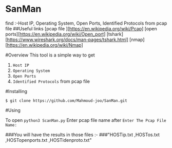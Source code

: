# SanMan
find :-Host IP, Operating System, Open Ports, Identified Protocols from pcap file
##Useful links
[pcap file ][https://en.wikipedia.org/wiki/Pcap]
[open ports][https://en.wikipedia.org/wiki/Open_port]
[tshark][https://www.wireshark.org/docs/man-pages/tshark.html]
[nmap][https://en.wikipedia.org/wiki/Nmap] 

#Overview
This tool is a simple way to get  
1. `Host IP`
2. `Operating System` 
3. `Open Ports` 
4. `Identified Protocols`   from pcap file 

#Installing

`$ git clone https://github.com/Mahmoud-joo/SanMan.git`

#Using

To open
`python3 ScanMan.py` 
Enter pcap file name after `Enter The Pcap File Name:`


###You will have the results in those files :- 
###"HOSTip.txt ,HOSTos.txt ,HOSTopenports.txt ,HOSTidenproto.txt"
